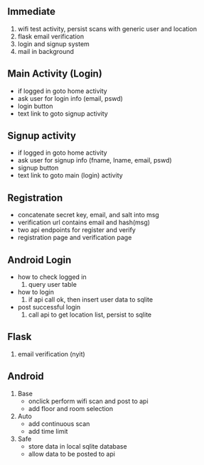 ## Immediate
1. wifi test activity, persist scans with generic user and location
2. flask email verification
3. login and signup system
4. mail in background

## Main Activity (Login)
 * if logged in goto home activity
 * ask user for login info (email, pswd)
 * login button
 * text link to goto signup activity

## Signup activity
 * if logged in goto home activity
 * ask user for signup info (fname, lname, email, pswd)
 * signup button
 * text link to goto main (login) activity

## Registration
 * concatenate secret key, email, and salt into msg
 * verification url contains email and hash(msg)
 * two api endpoints for register and verify
 * registration page and verification page

## Android Login
 * how to check logged in
   1. query user table
 * how to login
   1. if api call ok, then insert user data to sqlite
 * post successful login
   1. call api to get location list, persist to sqlite

## Flask
1. email verification (nyit)

## Android
1. Base
    * onclick perform wifi scan and post to api
    * add floor and room selection
2. Auto
    * add continuous scan
    * add time limit
3. Safe
    * store data in local sqlite database
    * allow data to be posted to api
